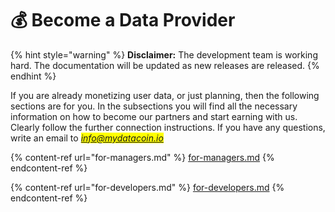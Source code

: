 # 💰 Become a Data Provider

{% hint style="warning" %}
**Disclaimer:** The development team is working hard. The documentation will be updated as new releases are released.
{% endhint %}

If you are already monetizing user data, or just planning, then the following sections are for you. In the subsections you will find all the necessary information on how to become our partners and start earning with us. Clearly follow the further connection instructions. If you have any questions, write an email to _<mark style="color:blue;">info@mydatacoin.io</mark>_

{% content-ref url="for-managers.md" %}
[for-managers.md](for-managers.md)
{% endcontent-ref %}

{% content-ref url="for-developers.md" %}
[for-developers.md](for-developers.md)
{% endcontent-ref %}
